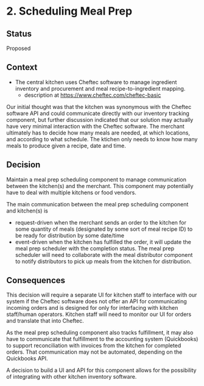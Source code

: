 # 2. Scheduling Meal Prep

## Status
Proposed

## Context
* The central kitchen uses Cheftec software to manage ingredient inventory and procurement and meal recipe-to-ingredient mapping.
  * description at https://www.cheftec.com/cheftec-basic

Our initial thought was that the kitchen was synonymous with the Cheftec software API and could communicate directly with our inventory tracking component, but further discussion indicated that our solution may actually have very minimal interaction with the Cheftec software. The merchant ultimately has to decide how many meals are needed, at which locations, and according to what schedule. The ktichen only needs to know how many meals to produce given a recipe, date and time.

## Decision
Maintain a meal prep scheduling component to manage communication between the kitchen(s) and the merchant. This component may potentially have to deal with multiple kitchens or food vendors.

The main communication between the meal prep scheduling component and kitchen(s) is 
* request-driven when the merchant sends an order to the kitchen for some quantity of meals (designated by some sort of meal recipe ID) to be ready for distribution by some date/time
* event-driven when the kitchen has fulfilled the order, it will update the meal prep scheduler with the completion status. The meal prep scheduler will need to collaborate with the meal distributor component to notify distributors to pick up meals from the kitchen for distribution.

## Consequences
This decision will require a separate UI for kitchen staff to interface with our system if the Cheftec software does not offer an API for communicating incoming orders and is designed for only for interfacing with kitchen staff/human operators. Kitchen staff will need to monitor our UI for orders and translate that into Cheftec.

As the meal prep scheduling component also tracks fulfillment, it may also have to communicate that fulfillment to the accounting system (Quickbooks) to support reconciliation with invoices from the kitchen for completed orders. That communication may not be automated, depending on the Quickbooks API.

A decision to build a UI and API for this component allows for the possibility of integrating with other kitchen inventory software.

